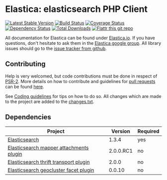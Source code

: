 Elastica: elasticsearch PHP Client
==================================

[![Latest Stable Version](https://poser.pugx.org/ruflin/Elastica/v/stable.png)](https://packagist.org/packages/ruflin/elastica)
[![Build Status](https://secure.travis-ci.org/ruflin/Elastica.png?branch=master)](http://travis-ci.org/ruflin/Elastica)
[![Coverage Status](https://coveralls.io/repos/ruflin/Elastica/badge.png)](https://coveralls.io/r/ruflin/Elastica)
[![Dependency Status](https://www.versioneye.com/php/ruflin:Elastica/master/badge.png)](https://www.versioneye.com/php/ruflin:elastica/)
[![Total Downloads](https://poser.pugx.org/ruflin/Elastica/downloads.png)](https://packagist.org/packages/ruflin/elastica)
[![Flattr this git repo](http://api.flattr.com/button/flattr-badge-large.png)](https://flattr.com/submit/auto?user_id=ruflin&url=https://github.com/ruflin/Elastica&title=Elastica&language=PHP&tags=github&category=software)

All documentation for Elastica can be found under [Elastica.io](http://Elastica.io/). If you have questions, don't hesitate to ask them in the [Elastica google group](https://groups.google.com/group/elastica-php-client). All library issues should go to the [issue tracker from github](https://github.com/ruflin/Elastica/issues).

Contributing
------------
Help is very welcomed, but code contributions must be done in respect of [PSR-2](https://github.com/php-fig/fig-standards/blob/master/accepted/PSR-2-coding-style-guide.md). More details on how to contribute and guidelines for [pull requests](http://elastica.io/contribute/pull-request.html) can be found [here](http://elastica.io/contribute/).

See [Coding guidelines](http://elastica.io/contribute/coding-guidelines.html) for tips on how to do so. All changes which are made to the project are added to the [changes.txt](https://github.com/ruflin/Elastica/blob/master/changes.txt).


Dependencies
------------
| Project | Version | Required |
|---------|---------|----------|
|[Elasticsearch](https://github.com/elasticsearch/elasticsearch/tree/v1.3.4)|1.3.4|yes|
|[Elasticsearch mapper attachments plugin](https://github.com/elasticsearch/elasticsearch-mapper-attachments/tree/v2.0.0.RC1)|2.0.0.RC1|no|
|[Elasticsearch thrift transport plugin](https://github.com/elasticsearch/elasticsearch-transport-thrift/tree/v2.0.0)|2.0.0|no|
|[Elasticsearch geocluster facet plugin](https://github.com/zenobase/geocluster-facet/tree/0.0.10)|0.0.10|no|



